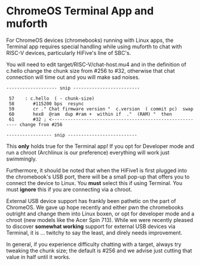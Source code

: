 # ChromeOS Terminal App and muforth

For ChromeOS devices (chromebooks) running with Linux apps, the Terminal app
requires special handling while using muforth to chat with RISC-V
devices, particularly HiFive's line of SBC's.

You will need to edit target/RISC-V/chat-host.mu4 and in the definition of 
c.hello change the chunk size from #256 to #32, otherwise that chat connection
will time out and you will make sad noises.

```
------------------- snip -------------------------

 57    : c.hello  ( - chunk-size)
 58       #115200 bps  resync
 59       cr ." Chat firmware version "  c.version  ( commit pc)  swap
 60       hex8  @ram  dup #ram +  within if  ."  (RAM) "  then
 61       #32 ; <--------------------------------------------------------- change from #256

----------------- snip --------------------------

```

This **only** holds true for the Terminal app! If you opt for Developer mode and run
a chroot (Archlinux is our preference) everything will work just swimmingly.

Furthermore, it should be noted that when the HiFive1 is first plugged into the 
chromebook's USB port, there will be a small pop-up that offers you to connect the
device to Linux. You **must** select this if using Terminal.  You must **ignore** this
if you are connecting via a chroot.

External USB device support has frankly been pathetic on the part of ChromeOS.  We gave
up hope recently and either pwn the chromebooks outright and change them into Linux boxen,
or opt for developer mode and a chroot (new models like the Acer Spin 713).  While we
were recently pleased to discover **somewhat working** support for external USB devices via
Terminal, it is ... twitchy to say the least, and direly needs improvement.

In general, if you experience difficulty chatting with a target, always try tweaking the
chunk size; the default is #256 and we advise just cutting that value in half until it works.
